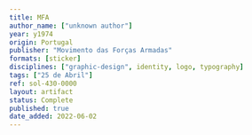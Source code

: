 ```yaml
---
title: MFA
author_name: ["unknown author"]
year: y1974
origin: Portugal
publisher: "Movimento das Forças Armadas"
formats: [sticker]
disciplines: ["graphic-design", identity, logo, typography]
tags: ["25 de Abril"]
ref: sol-430-0000
layout: artifact
status: Complete
published: true
date_added: 2022-06-02
---
```

